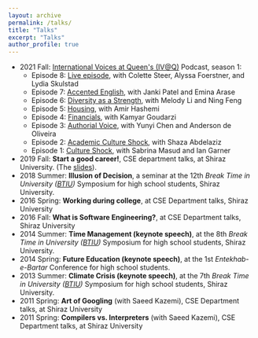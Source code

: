 ```yaml
---
layout: archive
permalink: /talks/
title: "Talks"
excerpt: "Talks"
author_profile: true
---
```


- 2021 Fall: [International Voices at Queen's (IV@Q)](https://podcast.cfrc.ca/international-voices-at-queens/) Podcast, season 1:
    - Episode 8: [Live episode](https://youtu.be/imOwe7ky4KQ), with Colette Steer, Alyssa Foerstner, and Lydia Skulstad
    - Episode 7: [Accented English](https://podcast.cfrc.ca/2021/10/accented-english/), with Janki Patel and Emina Arase
    - Episode 6: [Diversity as a Strength](https://podcast.cfrc.ca/2021/10/diversity-is-a-strength/), with Melody Li and Ning Feng
    - Episode 5: [Housing](https://podcast.cfrc.ca/2021/09/housing/), with Amir Hashemi
    - Episode 4: [Financials](https://podcast.cfrc.ca/2021/09/finances/), with Kamyar Goudarzi
    - Episode 3: [Authorial Voice](https://podcast.cfrc.ca/2021/09/authorial-voice/), with Yunyi Chen and Anderson de Oliveira
    - Episode 2: [Academic Culture Shock](https://podcast.cfrc.ca/2021/09/academic-culture-shock/), with Shaza Abdelaziz
    - Episode 1: [Culture Shock](https://podcast.cfrc.ca/2021/08/culture-shock/), with Sabrina Masud and Ian Garner 
- 2019 Fall: **Start a good career!**, CSE department talks, at Shiraz University. (The [slides](https://amirsojoodi.github.io/files/StartAGoodCareer.pdf)).
- 2018 Summer: **Illusion of Decision**, a seminar at the 12th _Break Time in University ([BTIU](https://www.linkedin.com/company/breaktimeinuniversity/))_ Symposium for high school students, Shiraz University.
- 2016 Spring: **Working during college**, at CSE Department talks, Shiraz University
- 2016 Fall: **What is Software Engineering?**, at CSE Department talks, Shiraz University
- 2014 Summer: **Time Management (keynote speech)**, at the 8th _Break Time in University ([BTIU](https://www.linkedin.com/company/breaktimeinuniversity/))_ Symposium for high school students, Shiraz University.
- 2014 Spring: **Future Education (keynote speech)**, at the 1st _Entekhab-e-Bartar_ Conference for high school students.
- 2013 Summer: **Climate Crisis (keynote speech)**, at the 7th _Break Time in University ([BTIU](https://www.linkedin.com/company/breaktimeinuniversity/))_ Symposium for high school students, Shiraz University.
- 2011 Spring: **Art of Googling** (with Saeed Kazemi), CSE Department talks, at Shiraz University
- 2011 Spring: **Compilers vs. Interpreters** (with Saeed Kazemi), CSE Department talks, at Shiraz University
